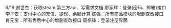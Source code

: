 6/19
谢世杰：获取steam 第三方api、写需求文档
廖家辉：登录(密码、邮箱)接口
李子安：支付中心的充值、提现、余额计算
陈强：所有商品模块的增删查改接口
肖元宝：所有售后中心的增删查改接口
周棋锋：登录注册界面
